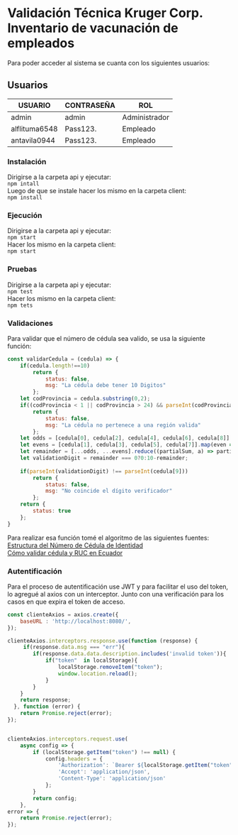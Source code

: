 # Validación Técnica Kruger Corp. Inventario de vacunación de empleados
Para poder acceder al sistema se cuanta con los siguientes usuarios:
## Usuarios

|USUARIO|CONTRASEÑA | ROL |  
|---|---|---|  
|admin |admin | Administrador|  
|alflituma6548 | Pass123. |Empleado|  
| antavila0944 | Pass123. |Empleado|  

### Instalación
Dirigirse a la carpeta api y ejecutar:  
`npm intall`  
Luego de que se instale hacer los mismo en la carpeta client:  
`npm install`  
### Ejecución
Dirigirse a la carpeta api y ejecutar:  
`npm start`  
Hacer los mismo en la carpeta client:  
`npm start`  
### Pruebas
Dirigirse a la carpeta api y ejecutar:  
`npm test`  
Hacer los mismo en la carpeta client:  
`npm tets`  
### Validaciones
Para validar que el número de cédula sea valido, se usa la siguiente función:  
```javascript
const validarCedula = (cedula) => {
    if(cedula.length!==10)
        return {
            status: false,
            msg: "La cédula debe tener 10 Digitos"
        };
    let codProvincia = cedula.substring(0,2);
    if((codProvincia < 1 || codProvincia > 24) && parseInt(codProvincia)!==30)
        return {
            status: false,
            msg: "La cédula no pertenece a una región valida"
        };
    let odds = [cedula[0], cedula[2], cedula[4], cedula[6], cedula[8]].map(odd => odd*2>9?odd*2-9:odd*2);
    let evens = [cedula[1], cedula[3], cedula[5], cedula[7]].map(even => parseInt(even));
    let remainder = [...odds, ...evens].reduce((partialSum, a) => partialSum + a, 0) % 10;
    let validationDigit = remainder === 0?0:10-remainder;
    
    if(parseInt(validationDigit) !== parseInt(cedula[9]))
        return {
            status: false,
            msg: "No coincide el dígito verificador"
        };
    return {
        status: true
    };
}
```  
Para realizar esa función tomé el algoritmo de las siguientes fuentes:  
[Estructura del Número de Cédula de Identidad](https://www.jybaro.com/blog/cedula-de-identidad-ecuatoriana/)  
[Cómo validar cédula y RUC en Ecuador](https://medium.com/@bryansuarez/c%C3%B3mo-validar-c%C3%A9dula-y-ruc-en-ecuador-b62c5666186f#:~:text=El%20proceso%20para%20la%20validaci%C3%B3n,3%2C4%2C5)  
### Autentificación
Para el proceso de autentificación use JWT y para facilitar el uso del token, lo agregué al axios con un interceptor. Junto con una verificación para los casos en que expira el token de acceso.  
```javascript
const clienteAxios = axios.create({
    baseURL : 'http://localhost:8080/',
});

clienteAxios.interceptors.response.use(function (response) {
     if(response.data.msg === "err"){
        if(response.data.data.description.includes('invalid token')){
            if("token"  in localStorage){
                localStorage.removeItem("token");
                window.location.reload();
            }
        }
    }
    return response;
  }, function (error) {
    return Promise.reject(error);
});


clienteAxios.interceptors.request.use(
    async config => {
        if (localStorage.getItem("token") !== null) {
            config.headers = {
                'Authorization': `Bearer ${localStorage.getItem("token")}`,
                'Accept': 'application/json',
                'Content-Type': 'application/json'
            };
        }
        return config;
    },
error => {
    return Promise.reject(error);
});
```